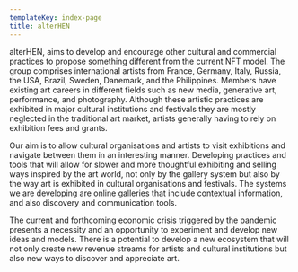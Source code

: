 ```yaml
---
templateKey: index-page
title: alterHEN
---
```

<span class="logo-text">alter<span class="logo-text-HEN">HEN</span></span>, aims to develop and encourage other cultural and commercial practices to propose something different from the current NFT model. The group comprises international artists from France, Germany, Italy, Russia, the USA, Brazil, Sweden, Danemark, and the Philippines. Members have existing art careers in different fields such as new media, generative art, performance, and photography. Although these artistic practices are exhibited in major cultural institutions and festivals they are mostly neglected in the traditional art market, artists generally having to rely on exhibition fees and grants.

Our aim is to allow cultural organisations and artists to visit exhibitions and navigate between them in an interesting manner. Developing practices and tools that will allow for slower and more thoughtful exhibiting and selling ways inspired by the art world, not only by the gallery system but also by the way art is exhibited in cultural organisations and festivals. The systems we are developing are online galleries that include contextual information, and also discovery and communication tools.

The current and forthcoming economic crisis triggered by the pandemic presents a necessity and an opportunity to experiment and develop new ideas and models. There is a potential to develop a new ecosystem that will not only create new revenue streams for artists and cultural institutions but also new ways to discover and appreciate art.